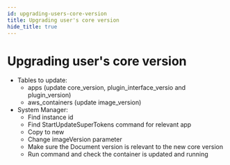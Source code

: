 ```yaml
---
id: upgrading-users-core-version
title: Upgrading user's core version
hide_title: true
---
```


# Upgrading user's core version

- Tables to update:
    - apps (update core_version, plugin_interface_versio and plugin_version)
    - aws_containers (update image_version)
- System Manager:
    - Find instance id
    - Find StartUpdateSuperTokens command for relevant app
    - Copy to new
    - Change imageVersion parameter
    - Make sure the Document version is relevant to the new core version
    - Run command and check the container is updated and running